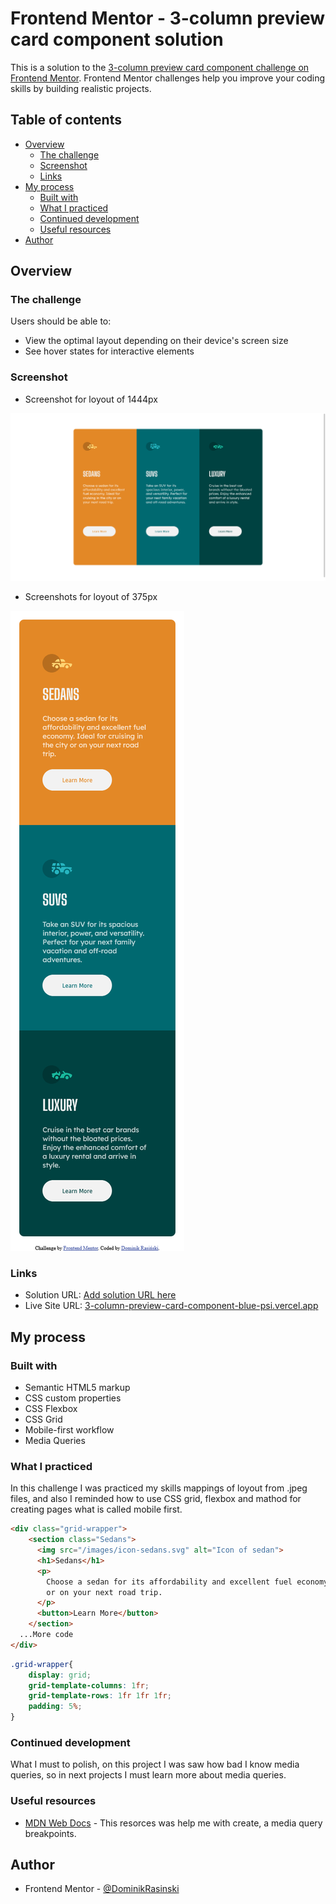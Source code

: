 # Frontend Mentor - 3-column preview card component solution

This is a solution to the [3-column preview card component challenge on Frontend Mentor](https://www.frontendmentor.io/challenges/3column-preview-card-component-pH92eAR2-). Frontend Mentor challenges help you improve your coding skills by building realistic projects. 

## Table of contents

- [Overview](#overview)
  - [The challenge](#the-challenge)
  - [Screenshot](#screenshot)
  - [Links](#links)
- [My process](#my-process)
  - [Built with](#built-with)
  - [What I practiced](#what-i-practiced)
  - [Continued development](#continued-development)
  - [Useful resources](#useful-resources)
- [Author](#author)


## Overview

### The challenge

Users should be able to:

- View the optimal layout depending on their device's screen size
- See hover states for interactive elements

### Screenshot

- Screenshot for loyout of 1444px 

![](./screnshots/loyoutOn1444px.png)

- Screenshots for loyout of 375px

![](./screnshots/mobileLoyout.png)


### Links

- Solution URL: [Add solution URL here](https://your-solution-url.com)
- Live Site URL: [3-column-preview-card-component-blue-psi.vercel.app](https://3-column-preview-card-component-4lccvk7u3-dominikrasinski.vercel.app/)

## My process

### Built with

- Semantic HTML5 markup
- CSS custom properties
- CSS Flexbox
- CSS Grid
- Mobile-first workflow
- Media Queries

### What I practiced

In this challenge I was practiced my skills mappings of loyout from .jpeg files, and also I reminded how to use CSS grid, flexbox and mathod for creating pages what is called mobile first. 

```html
<div class="grid-wrapper">
    <section class="Sedans">
      <img src="/images/icon-sedans.svg" alt="Icon of sedan">
      <h1>Sedans</h1>
      <p>
        Choose a sedan for its affordability and excellent fuel economy. Ideal for cruising in the city
        or on your next road trip.
      </p>
      <button>Learn More</button>
    </section>
  ...More code
</div>
```
```css
.grid-wrapper{
    display: grid;
    grid-template-columns: 1fr;
    grid-template-rows: 1fr 1fr 1fr;
    padding: 5%;
}
```

### Continued development

What I must to polish, on this project I was saw how bad I know media queries, so in next projects I must learn more about media queries.

### Useful resources

- [MDN Web Docs](https://developer.mozilla.org/pl/docs/Web/CSS/Media_Queries/Using_media_queries) - This resorces was help me with create, a media query breakpoints.

## Author

- Frontend Mentor - [@DominikRasinski](https://www.frontendmentor.io/profile/DominikRasinski)


